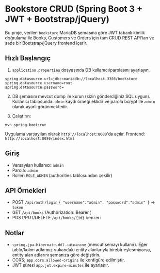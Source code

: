 # Bookstore CRUD (Spring Boot 3 + JWT + Bootstrap/jQuery)

Bu proje, verilen `bookstore` MariaDB şemasına göre JWT tabanlı kimlik doğrulama ile
Books, Customers ve Orders için tam CRUD REST API'ları ve sade bir Bootstrap/jQuery frontend içerir.

## Hızlı Başlangıç

1) `application.properties` dosyasında DB kullanıcı/parolasını ayarlayın.
```
spring.datasource.url=jdbc:mariadb://localhost:3306/bookstore
spring.datasource.username=root
spring.datasource.password=
```
2) DB şemasını mevcut dump ile kurun (sizin gönderdiğiniz SQL uygun). Kullanıcı tablosunda
`admin` kaydı örneği eklidir ve parola bcrypt ile `admin` olarak ayarlı görünmektedir.

3) Çalıştırın:
```
mvn spring-boot:run
```
Uygulama varsayılan olarak `http://localhost:8080`'da açılır.
Frontend: `http://localhost:8080/index.html`

## Giriş
- Varsayılan kullanıcı: `admin`
- Parola: `admin`
- Roller: `ROLE_ADMIN` (authorities tablosundan çekilir)

## API Örnekleri
- POST `/api/auth/login` `{ "username":"admin", "password":"admin" }` -> `token`
- GET `/api/books` (Authorization: Bearer <token>)
- POST/PUT/DELETE `/api/books/{id}` benzeri

## Notlar
- `spring.jpa.hibernate.ddl-auto=none` (mevcut şemayı kullanır). Eğer tablo/kolon adlarınız
  yukarıdaki entity alanlarıyla birebir eşleşmiyorsa, entity alan adlarını şemanıza göre değiştirin.
- CORS; `app.cors.allowed-origins` ile konfigüre edilmiştir.
- JWT süresi `app.jwt.expire-minutes` ile ayarlanır.
